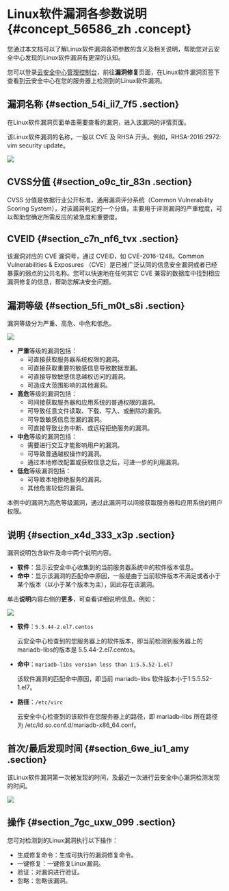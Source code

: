 # Linux软件漏洞各参数说明 {#concept_56586_zh .concept}

您通过本文档可以了解Linux软件漏洞各项参数的含义及相关说明，帮助您对云安全中心发现的Linux软件漏洞有更深的认知。

您可以登录[云安全中心管理控制台](https://yundunnext.console.aliyun.com/?p=sas)，前往**漏洞修复**页面，在Linux软件漏洞页签下查看到云安全中心在您的服务器上检测到的Linux软件漏洞。

## 漏洞名称 {#section_54i_ii7_7f5 .section}

在Linux软件漏洞页面单击需要查看的漏洞，进入该漏洞的详情页面。

该Linux软件漏洞的名称，一般以 CVE 及 RHSA 开头。例如，RHSA-2016:2972: vim security update。

![](http://static-aliyun-doc.oss-cn-hangzhou.aliyuncs.com/assets/img/163490/155963001245593_zh-CN.png)

## CVSS分值 {#section_o9c_tir_83n .section}

CVSS 分值是依据行业公开标准，通用漏洞评分系统（Common Vulnerability Scoring System），对该漏洞判定的一个分值，主要用于评测漏洞的严重程度，可以帮助您确定所需反应的紧急度和重要度。

## CVEID {#section_c7n_nf6_tvx .section}

该漏洞对应的 CVE 漏洞号，通过 CVEID，如 CVE-2016-1248。Common Vulnerabilities & Exposures （CVE）是已被广泛认同的信息安全漏洞或者已经暴露的弱点的公共名称。您可以快速地在任何其它 CVE 兼容的数据库中找到相应漏洞修复的信息，帮助您解决安全问题。

## 漏洞等级 {#section_5fi_m0t_s8i .section}

漏洞等级分为严重、高危、中危和低危。

![](http://static-aliyun-doc.oss-cn-hangzhou.aliyuncs.com/assets/img/163490/155963001345596_zh-CN.png)

-   **严重**等级的漏洞包括：
    -   可直接获取服务器系统权限的漏洞。
    -   可直接获取重要的敏感信息导致数据泄漏。
    -   可直接导致敏感信息越权访问的漏洞。
    -   可造成大范围影响的其他漏洞。
-   **高危**等级的漏洞包括：
    -   可间接获取服务器和应用系统的普通权限的漏洞。
    -   可导致任意文件读取、下载、写入、或删除的漏洞。
    -   可导致敏感信息泄漏的漏洞。
    -   可直接导致业务中断、或远程拒绝服务的漏洞。
-   **中危**等级的漏洞包括：
    -   需要进行交互才能影响用户的漏洞。
    -   可导致普通越权操作的漏洞。
    -   通过本地修改配置或获取信息之后，可进一步的利用漏洞。
-   **低危**等级漏洞包括：
    -   可导致本地拒绝服务的漏洞。
    -   其他危害较低的漏洞。

本例中的漏洞为高危等级漏洞，通过此漏洞可以间接获取服务器和应用系统的用户权限。

## 说明 {#section_x4d_333_x3p .section}

漏洞说明包含软件及命中两个说明内容。

-   **软件**：显示云安全中心收集到的当前服务器系统中的软件版本信息。
-   **命中**：显示该漏洞的匹配命中原因，一般是由于当前软件版本不满足或者小于某个版本（以小于某个版本为主），因此存在该漏洞。

单击**说明**内容右侧的**更多**，可查看详细说明信息。例如：

![](http://static-aliyun-doc.oss-cn-hangzhou.aliyuncs.com/assets/img/163490/155963001345598_zh-CN.png)

-   **软件**：`5.5.44-2.el7.centos` 

    云安全中心检查到的您服务器上的软件版本，即当前检测到服务器上的mariadb-libs的版本是 5.5.44-2.el7.centos。

-   **命中**：`mariadb-libs version less than 1:5.5.52-1.el7` 

    该软件漏洞的匹配命中原因，即当前 mariadb-libs 软件版本小于1:5.5.52-1.el7。

-   **路径**：`/etc/virc` 

    云安全中心检查到的该软件在您服务器上的路径，即 mariadb-libs 所在路径为 /etc/ld.so.conf.d/mariadb-x86\_64.conf。


## 首次/最后发现时间 {#section_6we_iu1_amy .section}

该Linux软件漏洞第一次被发现的时间，及最近一次进行云安全中心漏洞检测发现的时间。

![](http://static-aliyun-doc.oss-cn-hangzhou.aliyuncs.com/assets/img/163490/155963001345599_zh-CN.png)

## 操作 {#section_7gc_uxw_099 .section}

您可对检测到的Linux漏洞执行以下操作：

-   生成修复命令：生成可执行的漏洞修复命令。
-   一键修复：一键修复Linux漏洞。
-   验证：对漏洞进行验证。
-   忽略：忽略该漏洞。

